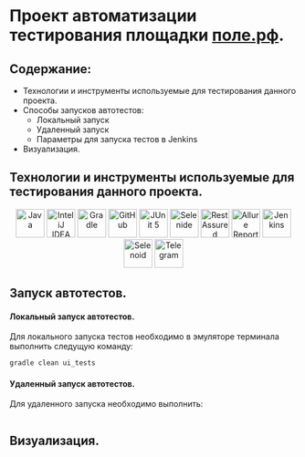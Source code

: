 # Проект автоматизации тестирования площадки [поле.рф](https://поле.рф).

## Содержание:
 - Технологии и инструменты используемые для тестирования данного проекта.
 - Способы запусков автотестов:
   - Локальный запуск
   - Удаленный запуск
   - Параметры для запуска тестов в Jenkins
 - Визуализация.

## Технологии и инструменты используемые для тестирования данного проекта.

<p style="text-align: center;">
<a href="https://www.java.com/"><img alt="Java" height="50" src="images/logo/Java_logo.png" width="50"/></a>
<a href="https://www.jetbrains.com/idea/"><img alt="InteliJ IDEA" height="50" src="images/logo/IntelliJ_IDEA.png" width="50"/></a>
<a href="https://gradle.org/"><img alt="Gradle" height="50" src="images/logo/Gradle.png" width="50"/></a>
<a href="https://github.com/"><img alt="GitHub" height="50" src="images/logo/GitHub.png" width="50"/></a>
<a href="https://junit.org/junit5/"><img alt="JUnit 5" height="50" src="images/logo/JUnit5.png" width="50"/></a>
<a href="https://selenide.org/"><img alt="Selenide" height="50" src="images/logo/Selenide.png" width="50"/></a>
<a href="https://rest-assured.io/"><img alt="RestAssured" height="50" src="images/logo/RestAssured.png" width="50"/></a>
<a href="https://github.com/allure-framework/"><img alt="Allure Report" height="50" src="images/logo/AllureReports.png" width="50"/></a>
<a href="https://www.jenkins.io/"><img alt="Jenkins" height="50" src="images/logo/Jenkins.png" width="50"/></a>
<a href="https://aerokube.com/selenoid/"><img alt="Selenoid" height="50" src="images/logo/Selenoid.png" width="50"/></a>
<a href="https://telegram.org/"><img alt="Telegram" height="50" src="images/logo/Telegram.png" width="50"/></a>
</p>

## Запуск автотестов.

#### Локальный запуск автотестов.

Для локального запуска тестов необходимо в эмуляторе терминала выполнить следущую команду:
```bash
gradle clean ui_tests
```

#### Удаленный запуск автотестов.

Для удаленного запуска необходимо выполнить:
```bash

```

## Визуализация.